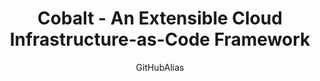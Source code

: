 ---
title: Cobalt - An Extensible Cloud Infrastructure-as-Code Framework
titleSuffix: Azure Example Scenarios
description: Description
author: GitHubAlias
ms.date: 03/01/2020
ms.topic: example-scenario
ms.service: architecture-center
ms.subservice: example-scenarios
ms.custom:
- fcp
---